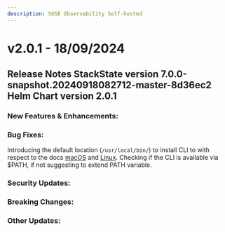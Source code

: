 ```yaml
---
description: SUSE Observability Self-hosted
---
```


# v2.0.1 - 18/09/2024

## Release Notes StackState version 7.0.0-snapshot.20240918082712-master-8d36ec2 Helm Chart version 2.0.1

### New Features & Enhancements:

### Bug Fixes:

Introducing the default location (`/usr/local/bin/`) to install CLI to with respect to the docs [macOS](https://docs.stackstate.com/cli/cli-sts#macos) and [Linux](https://docs.stackstate.com/cli/cli-sts#linux). Checking if the CLI is available via $PATH, if not suggesting to extend PATH variable.

### Security Updates:

### Breaking Changes:

### Other Updates:
